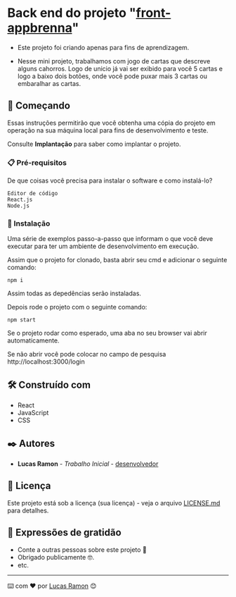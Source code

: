 # Back end do projeto "[front-appbrenna](https://github.com/lucaasramon/ProjetoReact)"

- Este projeto foi criando apenas para fins de aprendizagem. 

- Nesse mini projeto, trabalhamos com jogo de cartas que descreve alguns cahorros. Logo de unicio já vai ser exibido para você 5 cartas e logo a baixo dois botões, onde você pode puxar mais 3 cartas ou embaralhar as cartas.

## 🚀 Começando

Essas instruções permitirão que você obtenha uma cópia do projeto em operação na sua máquina local para fins de desenvolvimento e teste.

Consulte **Implantação** para saber como implantar o projeto.

### 📋 Pré-requisitos

De que coisas você precisa para instalar o software e como instalá-lo?

```
Editor de código
React.js
Node.js
```

### 🔧 Instalação

Uma série de exemplos passo-a-passo que informam o que você deve executar para ter um ambiente de desenvolvimento em execução.

Assim que o projeto for clonado, basta abrir seu cmd e adicionar o seguinte comando:

```
npm i
```
Assim todas as depedências serão instaladas.

Depois rode o projeto com o seguinte comando:

```
npm start
```

Se o projeto rodar como esperado, uma aba no seu browser vai abrir automaticamente.

Se não abrir você pode colocar no campo de pesquisa http://localhost:3000/login

## 🛠️ Construído com

* React
* JavaScript
* CSS
 

## ✒️ Autores


* **Lucas Ramon** - *Trabalho Inicial* - [desenvolvedor](https://github.com/lucaasramon)


## 📄 Licença

Este projeto está sob a licença (sua licença) - veja o arquivo [LICENSE.md](https://github.com/usuario/projeto/licenca) para detalhes.

## 🎁 Expressões de gratidão

* Conte a outras pessoas sobre este projeto 📢
* Obrigado publicamente 🤓.
* etc.


---
⌨️ com ❤️ por [Lucas Ramon](https://gist.github.com/lucaasramon) 😊
